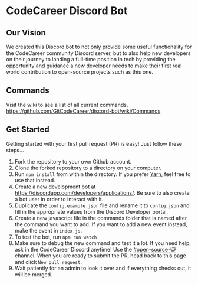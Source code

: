 # CodeCareer Discord Bot

## Our Vision

We created this Discord bot to not only provide some useful functionality for the CodeCareer community Discord server, but to also help new developers on their journey to landing a full-time position in tech by providing the opportunity and guidance a new developer needs to make their first real world contribution to open-source projects such as this one.

## Commands

Visit the wiki to see a list of all current commands.
https://github.com/GitCodeCareer/discord-bot/wiki/Commands

## Get Started

Getting started with your first pull request (PR) is easy! Just follow these steps...

1. Fork the repository to your own Github account.
2. Clone the forked repository to a directory on your computer.
3. Run `npm install` from within the directory. If you prefer [Yarn](https://yarnpkg.com/en/), feel free to use that instead.
4. Create a new development bot at https://discordapp.com/developers/applications/. Be sure to also create a bot user in order to interact with it.
5. Duplicate the `config.example.json` file and rename it to `config.json` and fill in the appropriate values from the Discord Developer portal.
6. Create a new javascript file in the commands folder that is named after the command you want to add. If you want to add a new event instead, make the event in `index.js`.
7. To test the bot, run `npm run watch`
8. Make sure to debug the new command and test it a lot. If you need help, ask in the CodeCareer Discord anytime! Use the [#open-source-😺](https://discord.gg/nVCtqvQ) channel. When you are ready to submit the PR, head back to this page and click `New pull request`.
9. Wait patiently for an admin to look it over and if everything checks out, it will be merged.

